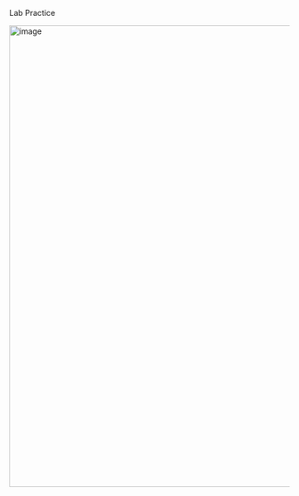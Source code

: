 Lab Practice 


<img width="828" alt="image" src="https://user-images.githubusercontent.com/95061534/192824414-cf98eefe-988a-42e9-aecc-b56677bc7feb.png">
